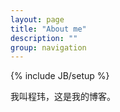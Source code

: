 ```yaml
---
layout: page
title: "About me"
description: ""
group: navigation
---
```

{% include JB/setup %}

我叫程玮，这是我的博客。
